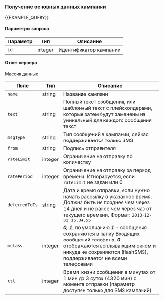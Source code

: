 ### Получение основных данных кампании
{{EXAMPLE_QUERY}}

#### Параметры запроса

 Параметр     | Тип     | Описание
--------------|---------|-----------
`id`          | integer | Идентификатор кампании

#### Ответ сервера

Массив данных

Поле           | Тип     | Описание
---------------|---------|-----------
`name`         | string  | Название кампани
`text`         | string  | Полный текст сообщения, или шаблонный текст с плейсхолдерами, которые затем будут заменены на уникальный для каждого сообщения текст
`msgType`      | string  | Тип сообщений в кампании, сейчас поддерживается только SMS
`from`         | string  | Подпись отправителя
`rateLimit`    | integer | Ограничение на отправку по количеству
`ratePeriod`   | integer | Ограничение на отправку за период времени. Игнорируется, если `rateLimit` не задан или 0
`deferredToTs` | string  | Дата и время отправки, если нужно начать рассылку в указанное время. Должна быть не позднее чем через 14 дней и не ранее чем через час от текущего времени. Формат: `2013-12-31 15:34:55`
`mclass`       | integer | ***0, 1***, по умолчанию ***1*** - сообщения сохраняются в папку Входящих сообщений телефона, ***0*** - отображаются всплывающим окном и никуда не сохраняются (flashSMS), поддерживается не всеми телефонами
`ttl`          | integer | Время жизни сообщения в минутах от 1 мин до 3 суток (4320 мин) с момента отправки (параметр доступен только для SMS кампаний)




